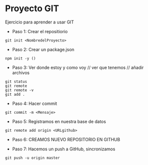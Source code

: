 # Proyecto GIT #

Ejercicio para aprender a usar GIT

* Paso 1: Crear el repositiorio

```shell
git init <NombredelProyecto>
```

* Paso 2: Crear un package.json

```shell
npm init -y ()
```

* Paso 3: Ver donde estoy y como voy // ver que tenemos // añadir archivos

```shell
git status
git remote
git remote -v
git add .
```

* Paso 4: Hacer commit

```shell
git commit -m <Mensaje>
```

* Paso 5: Registramos en nuestra base de datos

```shell
git remote add origin <URLgithub>
```

* Paso 6: CREAMOS NUEVO REPOSITORIO EN GITHUB

* Paso 7: Hacemos un push a GitHub, sincronizamos

```shell
git push -u origin master
```